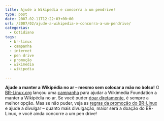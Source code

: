 ```yaml
---
title: Ajude a Wikipedia e concorra a um pendrive!
type: post
date: 2007-02-11T12:22:03+00:00
url: /2007/02/ajude-a-wikipedia-e-concorra-a-um-pendrive/
categorias:
  - Cotidiano
tags:
  - br-linux
  - campanha
  - internet
  - pen drive
  - promoção
  - wikimedia
  - wikipedia

---
```

**Ajude a manter a Wikipédia no ar – mesmo sem colocar a mão no bolso!**
O <a href=http://br-linux.org/>BR-Linux.org</a> lançou uma <a href=http://br-linux.org/linux/campanha-wikipedia>campanha</a> para ajudar a Wikimedia Foundation a manter a Wikipédia no ar. Se você puder <a href=http://wikimediafoundation.org/wiki/Coleta\_de\_fundos>doar diretamente</a>, é sempre a melhor opção. Mas se não puder, veja as <a href=http://br-linux.org/linux/campanha-wikipedia>regras da promoção do BR-Linux</a> e ajude a divulgar – quanto mais divulgação, maior será a doação do BR-Linux, e você ainda concorre a um pen drive!


